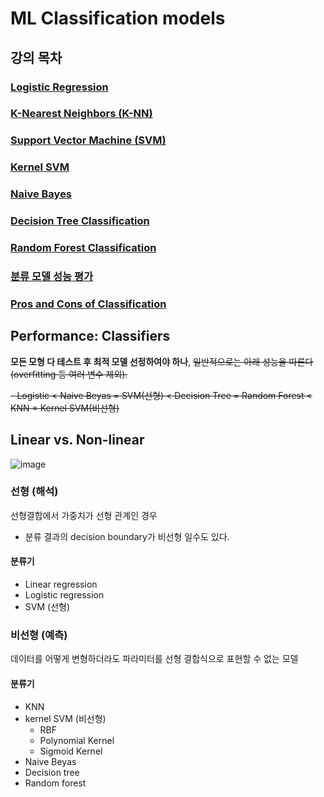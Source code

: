 # ML Classification models
## 강의 목차
### [Logistic Regression](https://github.com/EricChoii/ai-boot-camp/blob/main/ai/machine-learning/supervised-learning/classification/logistic-regression.md)
### [K-Nearest Neighbors (K-NN)](https://github.com/EricChoii/ai-boot-camp-ablearn/blob/main/ai/machine-learning/supervised-learning/classification/knn.md)
### [Support Vector Machine (SVM)](https://github.com/EricChoii/ai-boot-camp-ablearn/blob/main/ai/machine-learning/supervised-learning/classification/svm.md)
### [Kernel SVM](https://github.com/EricChoii/ai-boot-camp-ablearn/blob/main/ai/machine-learning/supervised-learning/classification/kernel-svm.md)
### [Naive Bayes](https://github.com/EricChoii/ai-boot-camp-ablearn/blob/main/ai/machine-learning/supervised-learning/classification/naive-bayes.md)
### [Decision Tree Classification](https://github.com/EricChoii/ai-boot-camp-ablearn/blob/main/ai/machine-learning/supervised-learning/classification/decision-tree.md)
### [Random Forest Classification](https://github.com/EricChoii/ai-boot-camp-ablearn/blob/main/ai/machine-learning/supervised-learning/classification/random-forest.md)
### [분류 모델 성능 평가](https://github.com/EricChoii/ai-boot-camp-ablearn/blob/main/ai/smachine-learning/upervised-learning/classification/performance-of-classifiers.md)
### [Pros and Cons of Classification](https://github.com/EricChoii/ai-boot-camp-ablearn/blob/main/ai/machine-learning/supervised-learning/classification/Classification_Pros_Cons.pdf)

## Performance: Classifiers
**모든 모형 다 테스트 후 최적 모델 선정하여야 하나**, ~~일반적으로는 아래 성능을 따른다 (overfitting 등 여러 변수 제외).~~

~~- Logistic < Naive Beyas = SVM(선형) < Decision Tree = Random Forest < KNN = Kernel SVM(비선형)~~

## Linear vs. Non-linear
![image](https://user-images.githubusercontent.com/39285147/178288426-588c6cdd-2a2f-45f3-86db-00f4dcc71b7f.png)

### 선형 (해석)
선형결합에서 가중치가 선형 관계인 경우
- 분류 결과의 decision boundary가 비선형 일수도 있다.
#### 분류기
- Linear regression
- Logistic regression
- SVM (선형)

### 비선형 (예측)
데이터를 어떻게 변형하더라도 파라미터를 선형 결합식으로 표현할 수 없는 모델
#### 분류기
- KNN
- kernel SVM (비선형)
  - RBF
  - Polynomial Kernel
  - Sigmoid Kernel
- Naive Beyas
- Decision tree
- Random forest
